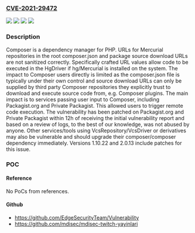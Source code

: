 ### [CVE-2021-29472](https://cve.mitre.org/cgi-bin/cvename.cgi?name=CVE-2021-29472)
![](https://img.shields.io/static/v1?label=Product&message=composer&color=blue)
![](https://img.shields.io/static/v1?label=Version&message=n%2Fa&color=blue)
![](https://img.shields.io/static/v1?label=Vulnerability&message=CWE-88%3A%20Improper%20Neutralization%20of%20Argument%20Delimiters%20in%20a%20Command%20('Argument%20Injection')&color=brighgreen)
![](https://img.shields.io/static/v1?label=Vulnerability&message=CWE-94%3A%20Improper%20Control%20of%20Generation%20of%20Code%20('Code%20Injection')&color=brighgreen)

### Description

Composer is a dependency manager for PHP. URLs for Mercurial repositories in the root composer.json and package source download URLs are not sanitized correctly. Specifically crafted URL values allow code to be executed in the HgDriver if hg/Mercurial is installed on the system. The impact to Composer users directly is limited as the composer.json file is typically under their own control and source download URLs can only be supplied by third party Composer repositories they explicitly trust to download and execute source code from, e.g. Composer plugins. The main impact is to services passing user input to Composer, including Packagist.org and Private Packagist. This allowed users to trigger remote code execution. The vulnerability has been patched on Packagist.org and Private Packagist within 12h of receiving the initial vulnerability report and based on a review of logs, to the best of our knowledge, was not abused by anyone. Other services/tools using VcsRepository/VcsDriver or derivatives may also be vulnerable and should upgrade their composer/composer dependency immediately. Versions 1.10.22 and 2.0.13 include patches for this issue.

### POC

#### Reference
No PoCs from references.

#### Github
- https://github.com/EdgeSecurityTeam/Vulnerability
- https://github.com/mdisec/mdisec-twitch-yayinlari

